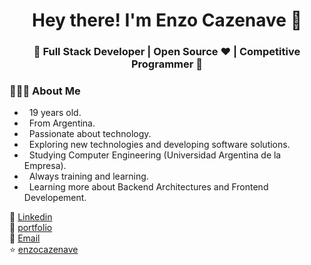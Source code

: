 <h1 align="center">Hey there! I'm Enzo Cazenave 👋 </h1>
<h3 align="center">🚀 Full Stack Developer | Open Source ♥ | Competitive Programmer  🚀</h3>
<div>
<div align="left"> 
  <h3> 👨🏻‍💻 About Me </h3>
    
  -  &nbsp; 19 years old.
  -  &nbsp; From Argentina.
  -  &nbsp; Passionate about technology.
  -  &nbsp; Exploring new technologies and developing software solutions.
  -  &nbsp; Studying Computer Engineering (Universidad Argentina de la Empresa).
  -  &nbsp; Always training and learning.
  -  &nbsp; Learning more about Backend Architectures and Frontend Developement.
</div> 
</div>

💼  [Linkedin](https://www.linkedin.com/in/enzo-cazenave/)<br/>
📄  [portfolio](https://enzocazenave.com)<br/>
📩  [Email](mailto:encaze@hotmail.com)<br/>
⭐️  [enzocazenave](https://github.com/enzocazenave)
